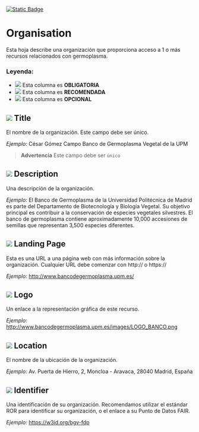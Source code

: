[![Static Badge](https://img.shields.io/badge/lang-en-blue?style=plastic)](../En%20Documentation/Organisation.md)
# Organisation
Esta hoja describe una organización que proporciona acceso a 1 o más recursos relacionados con germoplasma.

### Leyenda:
- ![](https://placehold.jp/17/ff0000/000000/20x20.png?text=M) Esta columna es **OBLIGATORIA**
- ![](https://placehold.jp/17/ea9999/000000/20x20.png?text=R) Esta columna es **RECOMENDADA**
- ![](https://placehold.jp/17/ffffff/000000/20x20.png?text=O) Esta columna es **OPCIONAL**

## ![](https://placehold.jp/17/ff0000/000000/20x20.png?text=M) Title
El nombre de la organización. Este campo debe ser único.

*Ejemplo:*
César Gómez Campo Banco de Germoplasma Vegetal de la UPM

> **Advertencia** Este campo debe ser `único`

## ![](https://placehold.jp/17/ff0000/000000/20x20.png?text=M) Description
Una descripción de la organización.

*Ejemplo:*
El Banco de Germoplasma de la Universidad Politécnica de Madrid es parte del Departamento de Biotecnología y Biología Vegetal. Su objetivo principal es contribuir a la conservación de especies vegetales silvestres. El banco de germoplasma contiene aproximadamente 10,000 accesiones de semillas que representan 3,500 especies diferentes.

## ![](https://placehold.jp/17/ffffff/000000/20x20.png?text=O) Landing Page
Esta es una URL a una página web con más información sobre la organización. Cualquier URL debe comenzar con http:// o https://

*Ejemplo:*
http://www.bancodegermoplasma.upm.es/

## ![](https://placehold.jp/17/ffffff/000000/20x20.png?text=O) Logo
Un enlace a la representación gráfica de este recurso.

*Ejemplo:*
http://www.bancodegermoplasma.upm.es/images/LOGO_BANCO.png

## ![](https://placehold.jp/17/ffffff/000000/20x20.png?text=O) Location 
El nombre de la ubicación de la organización.

*Ejemplo:* 
Av. Puerta de Hierro, 2, Moncloa - Aravaca, 28040 Madrid, España

## ![](https://placehold.jp/17/ffffff/000000/20x20.png?text=O) Identifier
Una identificación de su organización. Recomendamos utilizar el estándar ROR para identificar su organización, o el enlace a su Punto de Datos FAIR.

*Ejemplo:* 
https://w3id.org/bgv-fdp
